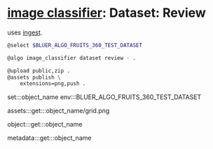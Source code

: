 # [image classifier](../): Dataset: Review

uses [ingest](./ingest.md).

```bash
@select $BLUER_ALGO_FRUITS_360_TEST_DATASET

@algo image_classifier dataset review - .

@upload public,zip .
@assets publish \
    extensions=png,push .
```

set:::object_name env:::BLUER_ALGO_FRUITS_360_TEST_DATASET

assets:::get:::object_name/grid.png

object:::get:::object_name

metadata:::get:::object_name